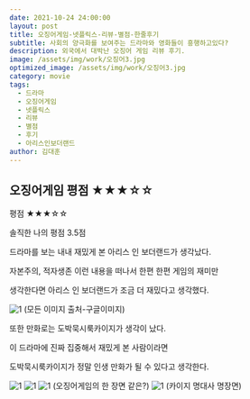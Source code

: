 ```yaml
---
date: 2021-10-24 24:00:00
layout: post
title: 오징어게임-넷플릭스-리뷰-별점-한줄후기
subtitle: 사회의 양극화를 보여주는 드라마와 영화들이 흥행하고있다?
description: 외국에서 대박난 오징어 게임 리뷰 후기.
image: /assets/img/work/오징어3.jpg
optimized_image: /assets/img/work/오징어3.jpg
category: movie
tags:
  - 드라마
  - 오징어게임
  - 넷플릭스
  - 리뷰
  - 별점
  - 후기
  - 아리스인보더랜드
author: 김대훈
---
```


## 오징어게임 평점 ★★★☆☆

평점 ★★★☆☆ 

솔직한 나의 평점 3.5점

드라마를 보는 내내 재밌게 본 아리스 인 보더랜드가 생각났다.

자본주의, 적자생존 이런 내용을 떠나서 한편 한편 게임의 재미만

생각한다면 아리스 인 보더랜드가 조금 더 재밌다고 생각했다.

![1](../assets/img/work/카이지5.jpg)
(모든 이미지 출처-구글이미지)

또한 만화로는 도박묵시룩카이지가 생각이 났다. 

이 드라마에 진짜 집중해서 재밌게 본 사람이라면 

도박묵시룩카이지가 정말 인생 만화가 될 수 있다고 생각한다.

![1](../assets/img/work/카이지1.jpg)
![1](../assets/img/work/카이지2.jpg)
![1](../assets/img/work/카이지3.jpg)
(오징어게임의 한 장면 같은?)
![1](../assets/img/work/카이지4.jpg)
(카이지 명대사 명장면)